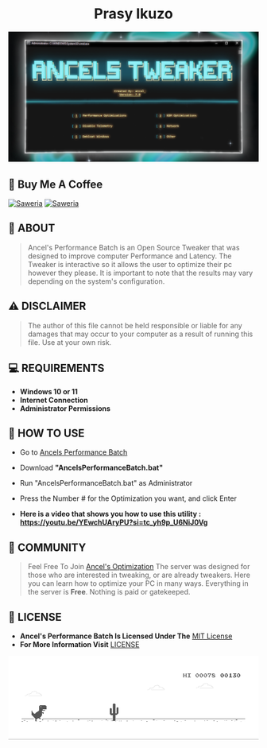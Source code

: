 **<h1 align="center">Prasy Ikuzo</h1>**

<p align="center">
<img src="https://github.com/PrasyIkuzo/Performance-Batch/blob/main/images/preview.png">
</p>

## 🍻 **Buy Me A Coffee**
<a href="https://saweria.co/PrasyIkuzo" target="_blank"><img
            src="https://img.shields.io/badge/Saweria-orange?style=for-the-badge&logoColor=white&logo=saweria"
            alt="Saweria"></a>
[![Saweria](https://img.shields.io/badge/Click--Here-white?style=for-the-badge&logo=saweria)](https://saweria.co/PrasyIkuzo)

## 📝 ABOUT
> Ancel's Performance Batch is an Open Source Tweaker that was designed to improve computer Performance and Latency. The Tweaker is interactive so it allows the user to optimize their pc however they please. It is important to note that the results may vary depending on the system's configuration.

## ⚠️ DISCLAIMER
> The author of this file cannot be held responsible or liable for any damages that may occur to your computer as a result of running this file. Use at your own risk.

## 💻 REQUIREMENTS
- **Windows 10 or 11**
- **Internet Connection**
- **Administrator Permissions**

## 🛑 HOW TO USE
- Go to [Ancels Performance Batch](https://github.com/ancel1x/Ancels-Performance-Batch/releases/tag/Latest)
- Download **"AncelsPerformanceBatch.bat"**
- Run "AncelsPerformanceBatch.bat" as Administrator
- Press the Number # for the Optimization you want, and click Enter

- **Here is a video that shows you how to use this utility : https://youtu.be/YEwchUAryPU?si=tc_yh9p_U6NiJ0Vg**

## 🤝 COMMUNITY
> Feel Free To Join [Ancel's Optimization](https://discord.gg/ZhZ8eJZc42)
The server was designed for those who are interested in tweaking, or are already tweakers. Here you can learn how to optimize your PC in many ways. Everything in the server is **Free**. Nothing is paid or gatekeeped.

## 📖 LICENSE
- **Ancel's Performance Batch Is Licensed Under The** [MIT License](https://opensource.org/licenses/MIT)
- **For More Information Visit** [LICENSE](https://github.com/ancel1x/Ancels-Performance-Batch/blob/main/LICENSE)

![PrasyIkuzo](https://github.com/PrasyIkuzo/PrasyIkuzo/blob/main/Image/dino.gif)
